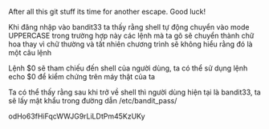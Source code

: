 After all this git stuff its time for another escape. Good luck!

 Khi đăng nhập vào bandit33 ta thấy rằng shell tự động chuyển vào mode 
UPPERCASE trong trường hợp này các lệnh mà ta gõ sẽ chuyển thành chữ hoa thay vì 
chữ thường và tất nhiên chương trình sẽ không hiểu rằng đó là một câu lệnh

Lệnh $0 sẽ tham chiếu đến shell của người dùng, ta có thể sử dụng lệnh echo $0 để 
kiểm chứng trên máy thật của ta

Ta có thể thấy rằng sau khi trở về shell thì người dùng hiện tại là bandit33, ta sẽ lấy 
mật khẩu trong đường dẫn /etc/bandit_pass/

odHo63fHiFqcWWJG9rLiLDtPm45KzUKy